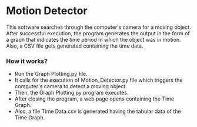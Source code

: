 # Motion Detector

This software searches through the computer's camera for a moving object. After successful execution, the program generates the output in the form of a graph that indicates the time period in which the object was in motion. Also, a CSV file gets generated containing the time data.

### How it works?
* Run the Graph Plotting.py file.
* It calls for the execution of Motion_Detector.py file which triggers the computer's camera to detect a moving object.
* Then, the Graph Plotting.py program executes.
* After closing the program, a web page opens containing the Time Graph.
* Also, a file Time Data.csv is generated having the tabular data of the Time Graph.
